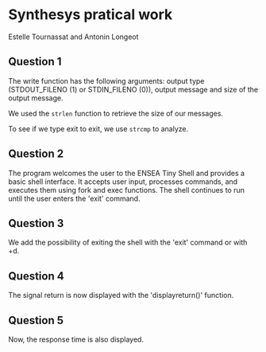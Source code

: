 # Synthesys pratical work
Estelle Tournassat and Antonin Longeot

## Question 1

The write function has the following arguments: output type (STDOUT_FILENO (1) or STDIN_FILENO (0)), output message and size of the output message.

We used the `strlen` function to retrieve the size of our messages.

To see if we type exit to exit, we use `strcmp` to analyze.

## Question 2

The program welcomes the user to the ENSEA Tiny Shell and provides a basic shell interface. It accepts user input, processes commands, and executes them using fork and exec functions. The shell continues to run until the user enters the 'exit' command.

## Question 3

We add the possibility of exiting the shell with the 'exit' command or with <ctrl>+d.

## Question 4

The signal return is now displayed with the 'displayreturn()' function.

## Question 5

Now, the response time is also displayed.
